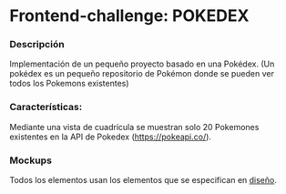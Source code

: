 # Frontend-challenge: POKEDEX

### Descripción

Implementación de un pequeño proyecto basado en una Pokédex.
(Un pokédex es un pequeño repositorio de Pokémon donde se pueden ver todos los Pokemons existentes)

### Características:

Mediante una vista de cuadrícula se muestran solo 20 Pokemones existentes en la API de Pokedex (https://pokeapi.co/).

### Mockups
Todos los elementos usan los elementos que se especifican en [diseño](https://drive.google.com/drive/folders/1s3r4O7KEMDTZqtmNJmesPpEdiNvlhFFg?usp=sharing).
